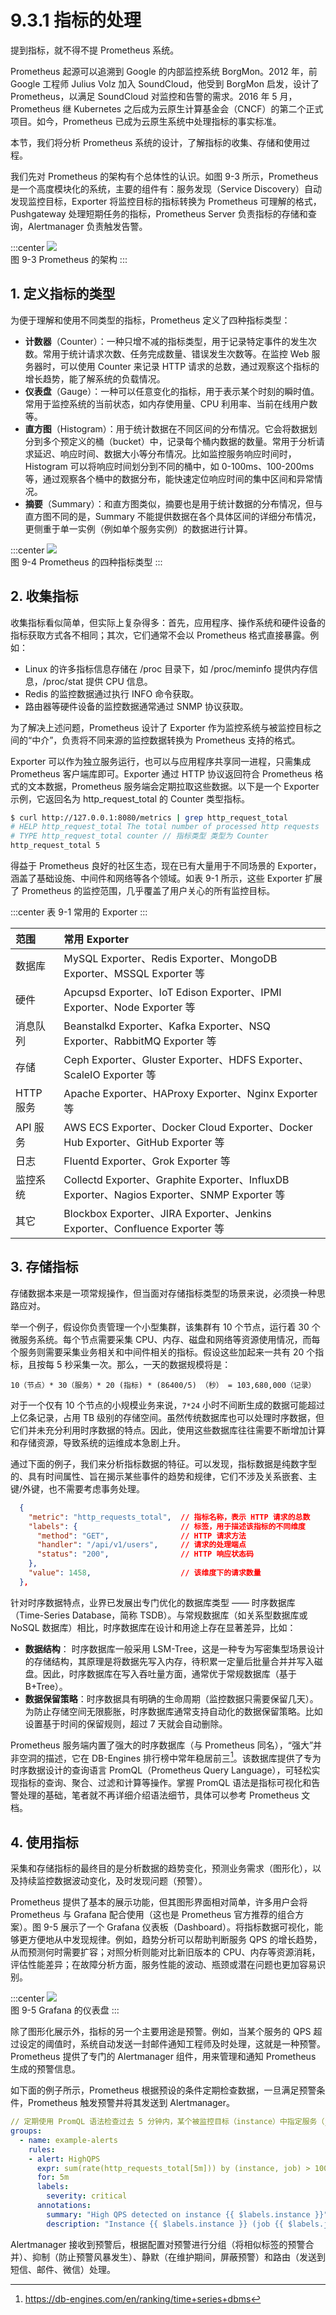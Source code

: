 # 9.3.1 指标的处理

提到指标，就不得不提 Prometheus 系统。

Prometheus 起源可以追溯到 Google 的内部监控系统 BorgMon。2012 年，前 Google 工程师 Julius Volz 加入 SoundCloud，他受到 BorgMon 启发，设计了 Prometheus，以满足 SoundCloud 对监控和告警的需求。2016 年 5 月，Prometheus 继 Kubernetes 之后成为云原生计算基金会（CNCF）的第二个正式项目。如今，Prometheus 已成为云原生系统中处理指标的事实标准。

本节，我们将分析 Prometheus 系统的设计，了解指标的收集、存储和使用过程。

我们先对 Prometheus 的架构有个总体性的认识。如图 9-3 所示，Prometheus 是一个高度模块化的系统，主要的组件有：服务发现（Service Discovery）自动发现监控目标，Exporter 将监控目标的指标转换为 Prometheus 可理解的格式，Pushgateway 处理短期任务的指标，Prometheus Server 负责指标的存储和查询，Alertmanager 负责触发告警。

:::center
  ![](../assets/prometheus-arch.png)<br/>
  图 9-3 Prometheus 的架构
:::

## 1. 定义指标的类型

为便于理解和使用不同类型的指标，Prometheus 定义了四种指标类型：

- **计数器**（Counter）：一种只增不减的指标类型，用于记录特定事件的发生次数。常用于统计请求次数、任务完成数量、错误发生次数等。在监控 Web 服务器时，可以使用 Counter 来记录 HTTP 请求的总数，通过观察这个指标的增长趋势，能了解系统的负载情况。
- **仪表盘**（Gauge）：一种可以任意变化的指标，用于表示某个时刻的瞬时值。常用于监控系统的当前状态，如内存使用量、CPU 利用率、当前在线用户数等。
- **直方图**（Histogram）：用于统计数据在不同区间的分布情况。它会将数据划分到多个预定义的桶（bucket）中，记录每个桶内数据的数量。常用于分析请求延迟、响应时间、数据大小等分布情况。比如监控服务响应时间时，Histogram 可以将响应时间划分到不同的桶中，如 0-100ms、100-200ms 等，通过观察各个桶中的数据分布，能快速定位响应时间的集中区间和异常情况。
- **摘要**（Summary）：和直方图类似，摘要也是用于统计数据的分布情况，但与直方图不同的是，Summary 不能提供数据在各个具体区间的详细分布情况，更侧重于单一实例（例如单个服务实例）的数据进行计算。

:::center
  ![](../assets/four-metrics-type.png)<br/>
  图 9-4 Prometheus 的四种指标类型
:::

## 2. 收集指标

收集指标看似简单，但实际上复杂得多：首先，应用程序、操作系统和硬件设备的指标获取方式各不相同；其次，它们通常不会以 Prometheus 格式直接暴露。例如：

- Linux 的许多指标信息存储在 /proc 目录下，如 /proc/meminfo 提供内存信息，/proc/stat 提供 CPU 信息。
- Redis 的监控数据通过执行 INFO 命令获取。
- 路由器等硬件设备的监控数据通常通过 SNMP 协议获取。

为了解决上述问题，Prometheus 设计了 Exporter 作为监控系统与被监控目标之间的“中介”，负责将不同来源的监控数据转换为 Prometheus 支持的格式。

Exporter 可以作为独立服务运行，也可以与应用程序共享同一进程，只需集成 Prometheus 客户端库即可。Exporter 通过 HTTP 协议返回符合 Prometheus 格式的文本数据，Prometheus 服务端会定期拉取这些数据。以下是一个 Exporter 示例，它返回名为 http_request_total 的 Counter 类型指标。

```bash
$ curl http://127.0.0.1:8080/metrics | grep http_request_total
# HELP http_request_total The total number of processed http requests
# TYPE http_request_total counter // 指标类型 类型为 Counter
http_request_total 5
```

得益于 Prometheus 良好的社区生态，现在已有大量用于不同场景的 Exporter，涵盖了基础设施、中间件和网络等各个领域。如表 9-1 所示，这些 Exporter 扩展了 Prometheus 的监控范围，几乎覆盖了用户关心的所有监控目标。

:::center
表 9-1 常用的 Exporter
:::

| 范围 | 常用 Exporter |
|:--|:--|
 | 数据库 |  MySQL Exporter、Redis Exporter、MongoDB Exporter、MSSQL Exporter 等 | 
 | 硬件 | Apcupsd Exporter、IoT Edison Exporter、IPMI Exporter、Node Exporter 等 | 
 | 消息队列 |  Beanstalkd Exporter、Kafka Exporter、NSQ Exporter、RabbitMQ Exporter 等 |
 | 存储 | Ceph Exporter、Gluster Exporter、HDFS Exporter、ScaleIO Exporter 等 | 
 | HTTP 服务 | Apache Exporter、HAProxy Exporter、Nginx Exporter 等 |
 | API 服务 | AWS ECS Exporter、Docker Cloud Exporter、Docker Hub Exporter、GitHub Exporter 等 | 
 | 日志 | Fluentd Exporter、Grok Exporter 等 | 
 | 监控系统 |  Collectd Exporter、Graphite Exporter、InfluxDB Exporter、Nagios Exporter、SNMP Exporter 等 |
 | 其它 | Blockbox Exporter、JIRA Exporter、Jenkins Exporter、Confluence Exporter 等|

## 3. 存储指标

存储数据本来是一项常规操作，但当面对存储指标类型的场景来说，必须换一种思路应对。

举一个例子，假设你负责管理一个小型集群，该集群有 10 个节点，运行着 30 个微服务系统。每个节点需要采集 CPU、内存、磁盘和网络等资源使用情况，而每个服务则需要采集业务相关和中间件相关的指标。假设这些加起来一共有 20 个指标，且按每 5 秒采集一次。那么，一天的数据规模将是：

```
10（节点）* 30（服务）* 20 (指标) * (86400/5) （秒） = 103,680,000（记录）
```

对于一个仅有 10 个节点的小规模业务来说，`7*24` 小时不间断生成的数据可能超过上亿条记录，占用 TB 级别的存储空间。虽然传统数据库也可以处理时序数据，但它们并未充分利用时序数据的特点。因此，使用这些数据库往往需要不断增加计算和存储资源，导致系统的运维成本急剧上升。

通过下面的例子，我们来分析指标数据的特征。可以发现，指标数据是纯数字型的、具有时间属性、旨在揭示某些事件的趋势和规律，它们不涉及关系嵌套、主键/外键，也不需要考虑事务处理。

```json
  {
    "metric": "http_requests_total",  // 指标名称，表示 HTTP 请求的总数
    "labels": {                       // 标签，用于描述该指标的不同维度
      "method": "GET",                // HTTP 请求方法
      "handler": "/api/v1/users",     // 请求的处理端点
      "status": "200",                // HTTP 响应状态码
    },
    "value": 1458,                    // 该维度下的请求数量
  },
```
针对时序数据特点，业界已发展出专门优化的数据库类型 —— 时序数据库（Time-Series Database，简称 TSDB）。与常规数据库（如关系型数据库或 NoSQL 数据库）相比，时序数据库在设计和用途上存在显著差异，比如：

- **数据结构**：
时序数据库一般采用 LSM-Tree，这是一种专为写密集型场景设计的存储结构，其原理是将数据先写入内存，待积累一定量后批量合并并写入磁盘。因此，时序数据库在写入吞吐量方面，通常优于常规数据库（基于 B+Tree）。
- **数据保留策略**：时序数据具有明确的生命周期（监控数据只需要保留几天）。为防止存储空间无限膨胀，时序数据库通常支持自动化的数据保留策略。比如设置基于时间的保留规则，超过 7 天就会自动删除。


Prometheus 服务端内置了强大的时序数据库（与 Prometheus 同名），“强大”并非空洞的描述，它在 DB-Engines 排行榜中常年稳居前三[^1]。该数据库提供了专为时序数据设计的查询语言 PromQL（Prometheus Query Language），可轻松实现指标的查询、聚合、过滤和计算等操作。掌握 PromQL 语法是指标可视化和告警处理的基础，笔者就不再详细介绍语法细节，具体可以参考 Prometheus 文档。

## 4. 使用指标

采集和存储指标的最终目的是分析数据的趋势变化，预测业务需求（图形化），以及持续监控数据波动变化，及时发现问题（预警）。

Prometheus 提供了基本的展示功能，但其图形界面相对简单，许多用户会将 Prometheus 与 Grafana 配合使用（这也是 Prometheus 官方推荐的组合方案）。图 9-5 展示了一个 Grafana 仪表板（Dashboard）。将指标数据可视化，能够更方便地从中发现规律。例如，趋势分析可以帮助判断服务 QPS 的增长趋势，从而预测何时需要扩容；对照分析则能对比新旧版本的 CPU、内存等资源消耗，评估性能差异；在故障分析方面，服务性能的波动、瓶颈或潜在问题也更加容易识别。

:::center
  ![](../assets/grafana-dashboard-english.png)<br/>
  图 9-5 Grafana 的仪表盘
:::

除了图形化展示外，指标的另一个主要用途是预警。例如，当某个服务的 QPS 超过设定的阈值时，系统自动发送一封邮件通知工程师及时处理，这就是一种预警。Prometheus 提供了专门的 Alertmanager 组件，用来管理和通知 Prometheus 生成的预警信息。

如下面的例子所示，Prometheus 根据预设的条件定期检查数据，一旦满足预警条件，Prometheus 触发预警并将其发送到 Alertmanager。
```yaml
// 定期使用 PromQL 语法检查过去 5 分钟内，某个被监控目标（instance）中指定服务（job）的 QPS 是否超过 1000。
groups:
  - name: example-alerts
    rules:
    - alert: HighQPS
      expr: sum(rate(http_requests_total[5m])) by (instance, job) > 1000
      for: 5m
      labels:
        severity: critical
      annotations:
        summary: "High QPS detected on instance {{ $labels.instance }}"
        description: "Instance {{ $labels.instance }} (job {{ $labels.job }}) has had a QPS greater than 1000 for more than 5 minutes."
```

Alertmanager 接收到预警后，根据配置对预警进行分组（将相似标签的预警合并）、抑制（防止预警风暴发生）、静默（在维护期间，屏蔽预警）和路由（发送到短信、邮件、微信）处理。

[^1]: https://db-engines.com/en/ranking/time+series+dbms
